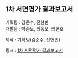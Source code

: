 ## 1차 서면평가 결과보고서

기획팀 : 김준수, 전현빈  
개발팀 : 박준모, 최동오, 최현호

제작 : 기획팀(김준수, 전현빈)  

링크 : [1차 서면평가 결과보고서](https://docs.google.com/document/d/1FRHEqw8hxeAblUe3UBPYWKuxku_eSkGR/edit?usp=sharing&ouid=100618323754823185234&rtpof=true&sd=true)

